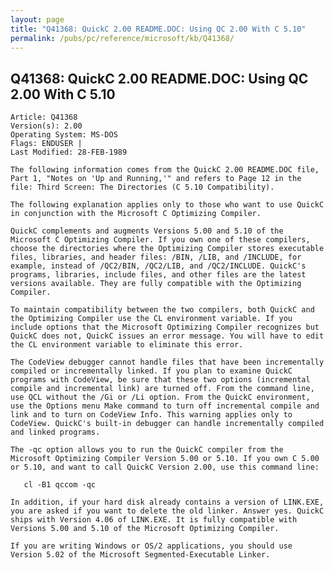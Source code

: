 ```yaml
---
layout: page
title: "Q41368: QuickC 2.00 README.DOC: Using QC 2.00 With C 5.10"
permalink: /pubs/pc/reference/microsoft/kb/Q41368/
---
```


## Q41368: QuickC 2.00 README.DOC: Using QC 2.00 With C 5.10

	Article: Q41368
	Version(s): 2.00
	Operating System: MS-DOS
	Flags: ENDUSER |
	Last Modified: 28-FEB-1989
	
	The following information comes from the QuickC 2.00 README.DOC file,
	Part 1, "Notes on 'Up and Running,'" and refers to Page 12 in the
	file: Third Screen: The Directories (C 5.10 Compatibility).
	
	The following explanation applies only to those who want to use QuickC
	in conjunction with the Microsoft C Optimizing Compiler.
	
	QuickC complements and augments Versions 5.00 and 5.10 of the
	Microsoft C Optimizing Compiler. If you own one of these compilers,
	choose the directories where the Optimizing Compiler stores executable
	files, libraries, and header files: /BIN, /LIB, and /INCLUDE, for
	example, instead of /QC2/BIN, /QC2/LIB, and /QC2/INCLUDE. QuickC's
	programs, libraries, include files, and other files are the latest
	versions available. They are fully compatible with the Optimizing
	Compiler.
	
	To maintain compatibility between the two compilers, both QuickC and
	the Optimizing Compiler use the CL environment variable. If you
	include options that the Microsoft Optimizing Compiler recognizes but
	QuickC does not, QuickC issues an error message. You will have to edit
	the CL environment variable to eliminate this error.
	
	The CodeView debugger cannot handle files that have been incrementally
	compiled or incrementally linked. If you plan to examine QuickC
	programs with CodeView, be sure that these two options (incremental
	compile and incremental link) are turned off. From the command line,
	use QCL without the /Gi or /Li option. From the QuickC environment,
	use the Options menu Make command to turn off incremental compile and
	link and to turn on CodeView Info. This warning applies only to
	CodeView. QuickC's built-in debugger can handle incrementally compiled
	and linked programs.
	
	The -qc option allows you to run the QuickC compiler from the
	Microsoft Optimizing Compiler Version 5.00 or 5.10. If you own C 5.00
	or 5.10, and want to call QuickC Version 2.00, use this command line:
	
	   cl -B1 qccom -qc
	
	In addition, if your hard disk already contains a version of LINK.EXE,
	you are asked if you want to delete the old linker. Answer yes. QuickC
	ships with Version 4.06 of LINK.EXE. It is fully compatible with
	Versions 5.00 and 5.10 of the Microsoft Optimizing Compiler.
	
	If you are writing Windows or OS/2 applications, you should use
	Version 5.02 of the Microsoft Segmented-Executable Linker.
